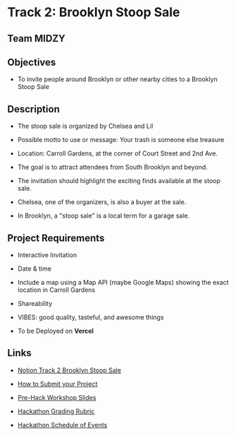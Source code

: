 
# Track 2: Brooklyn Stoop Sale

## Team MIDZY

## Objectives

- To invite people around Brooklyn or other nearby cities to a Brooklyn Stoop Sale

## Description

- The stoop sale is organized by Chelsea and Lil

- Possible motto to use or message: Your trash is someone else treasure

- Location: Carroll Gardens, at the corner of Court Street and 2nd Ave.

- The goal is to attract attendees from South Brooklyn and beyond.

- The invitation should highlight the exciting finds available at the stoop sale.

- Chelsea, one of the organizers, is also a buyer at the sale.

- In Brooklyn, a "stoop sale" is a local term for a garage sale.

## Project Requirements

- Interactive Invitation

- Date & time

- Include a map using a Map API (maybe Google Maps) showing the exact location in Carroll Gardens

- Shareability

- VIBES: good quality, tasteful, and awesome things

- To be Deployed on **Vercel**

## Links

- [Notion Track 2 Brooklyn Stoop Sale](https://codedex.notion.site/Track-2-Brooklyn-Stoop-Sale-01895caec65548f4bdf21d6dd7144ef2)

- [How to Submit your Project](https://codedex.us13.list-manage.com/track/click?u=b639c3d3c4e19a3fb3a9d94fe&id=5e8dd9febc&e=f0928ab8b5)

- [Pre-Hack Workshop Slides](https://codedex.us13.list-manage.com/track/click?u=b639c3d3c4e19a3fb3a9d94fe&id=4db5da17e6&e=f0928ab8b5)

- [Hackathon Grading Rubric](https://codedex.us13.list-manage.com/track/click?u=b639c3d3c4e19a3fb3a9d94fe&id=b472159f6e&e=f0928ab8b5)

- [Hackathon Schedule of Events](https://www.codedex.io/hackathon#schedule)